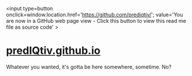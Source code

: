 <span style=display:none; >[You are now in a GitHub source code view - click this link to view Read Me file as a web page]( http://predIQtiv.github.io/ "View file as a web page." ) 
</span><input type=button onclick=window.location.href='https://github.com/prediqtiv/';
value='You are now in a GitHub web page view - Click this button to view this read me file as source code' >


# [predIQtiv.github.io]( https://predIQtiv.github.io )
Whatever you wanted, it's gotta be here somewhere, sometime.  No?

